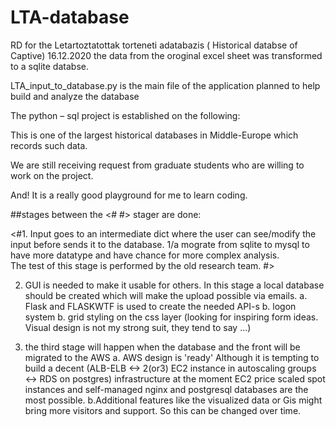 # LTA-database

RD for the Letartoztatottak torteneti adatabazis ( Historical databse of Captive)
16.12.2020 the data from the oroginal excel sheet was transformed to a sqlite databse.

LTA_input_to_database.py is the main file of the application planned to help build and analyze the database 

The python – sql project is established on the following: 

This is one of the largest historical databases in Middle-Europe which records such data. 

We are still receiving request from graduate students who are willing to work on the project. 

And! It is a really good playground for me to learn coding. 

 

##stages  between the <# #> stager are done: 

<#1. Input goes to an intermediate dict where the user can see/modify the input before sends it to the database.
1/a  mograte from sqlite to mysql to have more datatype and have chance for more complex analysis.  
   The test of this stage is performed by the old research team. #> 

2. GUI is needed to make it usable for others. In this stage a local database should be created which will make the upload possible via emails. 
   a. Flask and FLASKWTF is used to create the needed API-s
   b. logon system 
   b. grid styling on the css layer (looking for inspiring form ideas. Visual design is not my strong suit, they tend to say ...)

3. the third stage will happen when the database and the front will be migrated to the AWS 
   a. AWS design is 'ready' Although it is tempting to build a decent (ALB-ELB <-> 2(or3) EC2 instance in autoscaling groups <-> RDS on postgres)  infrastructure at the moment EC2 price scaled spot instances and self-managed nginx and postgresql databases are the most possible. 
   b.Additional features like the visualized data or Gis might bring more visitors and support. So this can be changed over time.


